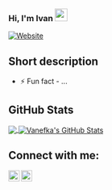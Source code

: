 ### Hi, I'm Ivan <img src="https://media.giphy.com/media/hvRJCLFzcasrR4ia7z/giphy.gif" width="25px">
[![Website](https://img.shields.io/badge/student-yes-green?style=flat)](https://google.com)
## Short description
- ⚡ Fun fact - ...
<!-- Ivan means username in below README.md -->
<!-- Also feel free to update second URL to any URL -->

## GitHub Stats

<a href="https://github.com/vanefka">
  <img align="center" src="https://github-readme-stats.vercel.app/api/top-langs/?username=vanefka&hide=css&hide_border=true&layout=compact" />
</a>
<a href="https://github.com/vanefka">
  <img align="center" src="https://github-readme-stats.vercel.app/api?username=vanefka&show_icons=true&hide_border=true&hide=issues&count_private=true" alt="Vanefka's GitHub Stats" />
</a>

## Connect with me:
[<img align="left" alt="Ivan Rizkyanto | Facebook" width="22px" src="https://cdn.jsdelivr.net/npm/simple-icons@v3/icons/facebook.svg" />][facebook]
[<img align="left" alt="Ivan Rizkya Susanto | LinkedIn" width="22px" src="https://cdn.jsdelivr.net/npm/simple-icons@v3/icons/linkedin.svg" />][linkedin]
<br />

[facebook]: https://web.facebook.com/PanEpanJoul
[linkedin]: https://www.linkedin.com/in/ivan-rizkya-susanto-54a6721b3/
